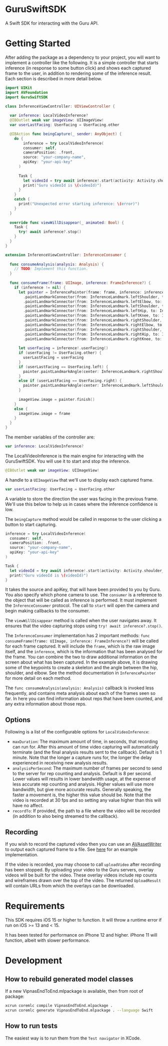 # GuruSwiftSDK

A Swift SDK for interacting with the Guru API.

# Getting Started

After adding the package as a dependency to your project, you will want to implement a controller like the following.
It is a simple controller that starts inference (in response to some button click) and shows each captured frame
to the user, in addition to rendering some of the inference result. Each section is described in more detail below.

```swift
import UIKit
import AVFoundation
import GuruSwiftSDK

class InferenceViewController: UIViewController {
  
  var inference: LocalVideoInference?
  @IBOutlet weak var imageView: UIImageView!
  var userLastFacing: UserFacing = UserFacing.other

  @IBAction func beingCapture(_ sender: AnyObject) {
    do {
        inference = try LocalVideoInference(
        consumer: self,
        cameraPosition: .front,
        source: "your-company-name",
        apiKey: "your-api-key"
      )
      
      Task {
        let videoId = try await inference!.start(activity: Activity.shoulder_flexion)
        print("Guru videoId is \(videoId)")
      }
    }
    catch {
      print("Unexpected error starting inference: \(error)")
    }
  }
  
  override func viewWillDisappear(_ animated: Bool) {
    Task {
      try! await inference?.stop()
    }
  }
}

extension InferenceViewController: InferenceConsumer {
  
  func consumeAnalysis(analysis: Analysis) {
    // TODO: Implement this function.
  }
  
  func consumeFrame(frame: UIImage, inference: FrameInference?) {
    if (inference != nil) {
      let painter = InferencePainter(frame: frame, inference: inference!)
        .paintLandmarkConnector(from: InferenceLandmark.leftShoulder, to: InferenceLandmark.leftElbow)
        .paintLandmarkConnector(from: InferenceLandmark.leftElbow, to: InferenceLandmark.leftWrist)
        .paintLandmarkConnector(from: InferenceLandmark.leftShoulder, to: InferenceLandmark.leftHip)
        .paintLandmarkConnector(from: InferenceLandmark.leftHip, to: InferenceLandmark.leftKnee)
        .paintLandmarkConnector(from: InferenceLandmark.leftKnee, to: InferenceLandmark.leftAnkle)
        .paintLandmarkConnector(from: InferenceLandmark.rightShoulder, to: InferenceLandmark.rightElbow)
        .paintLandmarkConnector(from: InferenceLandmark.rightElbow, to: InferenceLandmark.rightWrist)
        .paintLandmarkConnector(from: InferenceLandmark.rightShoulder, to: InferenceLandmark.rightHip)
        .paintLandmarkConnector(from: InferenceLandmark.rightHip, to: InferenceLandmark.rightKnee)
        .paintLandmarkConnector(from: InferenceLandmark.rightKnee, to: InferenceLandmark.rightAnkle)
      
      let userFacing = inference!.userFacing()
      if (userFacing != UserFacing.other) {
        userLastFacing = userFacing
      }
      if (userLastFacing == UserFacing.left) {
        painter.paintLandmarkAngle(center: InferenceLandmark.rightShoulder, from: InferenceLandmark.rightHip, to: InferenceLandmark.rightElbow, clockwise: true)
      }
      else if (userLastFacing == UserFacing.right) {
        painter.paintLandmarkAngle(center: InferenceLandmark.leftShoulder, from: InferenceLandmark.leftHip, to: InferenceLandmark.leftElbow, clockwise: false)
      }
      
      imageView.image = painter.finish()
    }
    else {
      imageView.image = frame
    }
  }
}
```

The member variables of the controller are:

```swift
var inference: LocalVideoInference?
```
The LocalVideoInference is the main engine for interacting with the GuruSwiftSDK. You will use it to start and stop the inference.

```swift
@IBOutlet weak var imageView: UIImageView!
```
A handle to a `UIImageView` that we'll use to display each captured frame.

```swift
var userLastFacing: UserFacing = UserFacing.other
```
A variable to store the direction the user was facing in the previous frame.
We'll use this below to help us in cases where the inference confidence is low.

The `beingCapture` method would be called in response to the user clicking a button to start capturing.
```swift
inference = try LocalVideoInference(
  consumer: self,
  cameraPosition: .front,
  source: "your-company-name",
  apiKey: "your-api-key"
)

Task {
  let videoId = try await inference!.start(activity: Activity.shoulder_flexion)
  print("Guru videoId is \(videoId)")
}
```
It takes the source and apiKey, that will have been provided to you by Guru.
You also specify which phone camera to use. 
The `consumer` is a reference to the object that will be called as inference is
performed. It must implement the `InferenceConsumer` protocol.
The call to `start` will open the camera and begin making callbacks to the consumer.

The `viewWillDisappear` method is called when the user navigates away. It
ensures that the video capturing stops using `try! await inference?.stop()`.

The `InferenceConsumer` implementation has 2 important methods:
`func consumeFrame(frame: UIImage, inference: FrameInference?)` will be called 
for each frame captured. It will include the `frame`, which is the raw image itself,
and the `inference`, which is the information that has been analysed for the frame.
You can combine the two to draw additional information on the screen about what has
been captured. In the example above, it is drawing some of the keypoints to
create a skeleton and the angle between the hip, shoulder, and elbow. See the method
documentation in `InferencePainter` for more detail on each method.

The `func consumeAnalysis(analysis: Analysis)` callback is invoked less frequently,
and contains meta analysis about each of the frames seen so far. In here you can find
information about reps that have been counted, and any extra information about those
reps.

## Options
Following is a list of the configurable options for `LocalVideoInference`:
- `maxDuration`: The maximum amount of time, in seconds, that recording can run for. After this amount of time video capturing will automatically terminate (and the final analysis results sent to the callback). Default is 1 minute. Note that the longer a capture runs for, the longer the delay experienced in receiving new analysis results.
- `analysisPerSecond`: The maximum number of frames per second to send to the server for rep counting and analysis. Default is 8 per second. Lower values will results in lower bandwidth usage, at the expense of less accurate rep counting and analysis. Higher values will use more bandwidth, but give more accurate results. Generally speaking, the faster a movement is, the higher this value should be. Note that the video is recorded at 30 fps and so setting any value higher than this will have no affect.
- `recordTo`: If provided, the path to a file where the video will be recorded (in addition to also being streamed to the callback).

## Recording
If you wish to record the captured video then you can use an [AVAssetWriter](https://developer.apple.com/documentation/avfoundation/avassetwriter) to output each captured frame to a file. See [here](https://gist.github.com/yusuke024/b5cd3909d9d7f9e919291491f6b381f0#file-viewcontroller-swift-L82) for an example implementation.

If the video is recorded, you may choose to call `uploadVideo` after recording has been stopped.
By uploading your video to the Guru servers, overlay videos will be built for the video.
These overlay videos include rep counts and wireframes drawn over the top of the video.
The returned `UploadResult` will contain URLs from which the overlays can be downloaded.

# Requirements
This SDK requires iOS 15 or higher to function. It will throw a runtime error if
run on iOS >= 13 and < 15.

It has been tested for performance on iPhone 12 and higher. 
iPhone 11 will function, albeit with slower performance.

# Development
## How to rebuild generated model classes
If a new VipnasEndToEnd.mlpackage is available, then from root of package:
```bash
xcrun coremlc compile VipnasEndToEnd.mlpackage .
xcrun coremlc generate VipnasEndToEnd.mlpackage . --language Swift
```

## How to run tests
The easiest way is to run them from the `Test navigator` in XCode.
